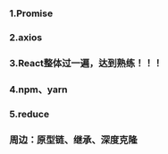 ### 1.Promise

### 2.axios

### 3.React整体过一遍，达到熟练！！！

### 4.npm、yarn

### 5.reduce

### 周边：原型链、继承、深度克隆
